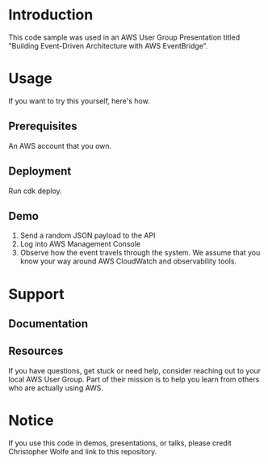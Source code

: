 # Introduction

This code sample was used in an AWS User Group Presentation
titled "Building Event-Driven Architecture with AWS EventBridge".

# Usage

If you want to try this yourself, here's how.

## Prerequisites

An AWS account that you own.

## Deployment

Run cdk deploy.

## Demo

1. Send a random JSON payload to the API
2. Log into AWS Management Console
3. Observe how the event travels through the system. We assume that you know your way around AWS CloudWatch and observability tools.

# Support

## Documentation

## Resources

If you have questions, get stuck or need help, consider reaching out to your local AWS User Group. Part of their mission is to help you learn from others who are actually using AWS.

# Notice

If you use this code in demos, presentations, or talks,
please credit Christopher Wolfe and link to this repository.
